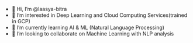 - 👋 Hi, I’m @laasya-bitra
- 👀 I’m interested in Deep Learning and Cloud Computing Services(trained in GCP)
- 🌱 I’m currently learning AI & ML (Natural Language Processing)
- 💞️ I’m looking to collaborate on Machine Learning with NLP analysis

<!---
laasya-bitra/laasya-bitra is a ✨ special ✨ repository because its `README.md` (this file) appears on your GitHub profile.
You can click the Preview link to take a look at your changes.
--->
